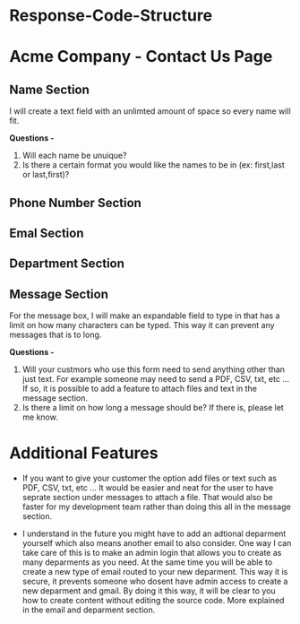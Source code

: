 # Response-Code-Structure

# Acme Company - Contact Us Page

## Name Section

 I will create a text field with an unlimted amount of space so every name will fit.
 
  **Questions -**
  1. Will each name be unuique?
  2. Is there a certain format you would like the names to be in (ex: first,last or last,first)?
  
## Phone Number Section

## Emal Section

## Department Section


## Message Section

 For the message box, I will make an expandable field to type in that has a limit on how many characters can be typed. This way it can prevent any messages that is to long.

 **Questions -**
  1. Will your custmors who use this form need to send anything other than just text. For example someone may need to send  a PDF, CSV, txt, etc ... If so, it is       possible to add a feature to attach files and text in the message section.
  2. Is there a limit on how long a message should be? If there is, please let me know.

# Additional Features  
* If you want to give your customer the option add files or text such as PDF, CSV, txt, etc ... It would be easier and neat for the user to have seprate section under messages to attach a file. That would also be faster for my development team rather than doing this all in the message section. 

* I understand in the future you might have to add an adtional deparment yourself which also means another email to also consider. One way I can take care of this is to make an admin login that allows you to create as many deparments as you need. At the same time you will be able to create a new type of email routed to your new deparment. This way it is secure, it prevents someone who dosent have admin access to create a new deparment and gmail. By doing it this way, it will be clear to you how to create content without editing the source code. More explained in the email and deparment section.     
